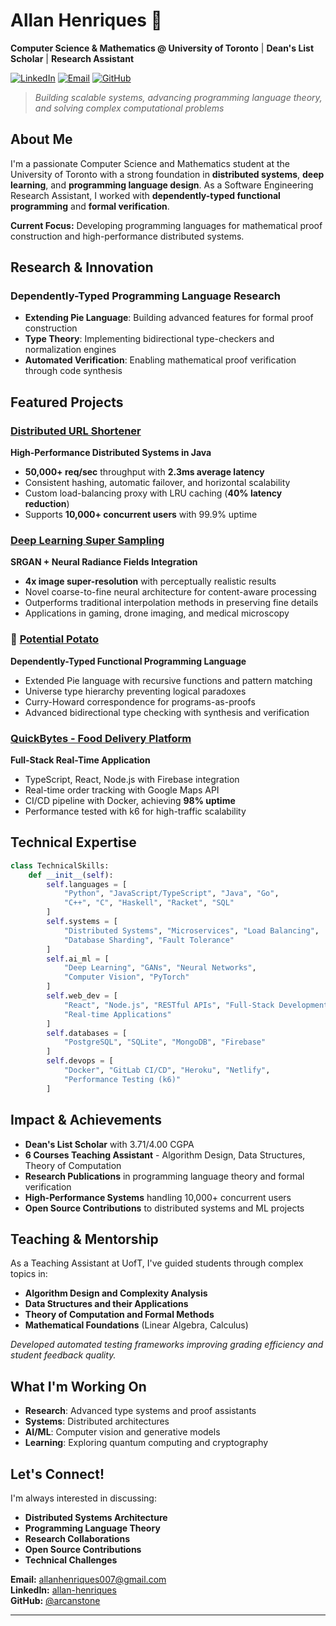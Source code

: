 # Allan Henriques 👋

**Computer Science & Mathematics @ University of Toronto** | **Dean's List Scholar** | **Research Assistant**

[![LinkedIn](https://img.shields.io/badge/LinkedIn-0077B5?style=for-the-badge&logo=linkedin&logoColor=white)](https://linkedin.com/in/allan-henriques)
[![Email](https://img.shields.io/badge/Gmail-D14836?style=for-the-badge&logo=gmail&logoColor=white)](mailto:allanhenriques007@gmail.com)
[![GitHub](https://img.shields.io/badge/GitHub-100000?style=for-the-badge&logo=github&logoColor=white)](https://github.com/arcanstone)

> *Building scalable systems, advancing programming language theory, and solving complex computational problems*

## About Me

I'm a passionate Computer Science and Mathematics student at the University of Toronto with a strong foundation in **distributed systems**, **deep learning**, and **programming language design**. As a Software Engineering Research Assistant, I worked with **dependently-typed functional programming** and **formal verification**.

**Current Focus:** Developing programming languages for mathematical proof construction and high-performance distributed systems.

## Research & Innovation

### Dependently-Typed Programming Language Research
- **Extending Pie Language**: Building advanced features for formal proof construction
- **Type Theory**: Implementing bidirectional type-checkers and normalization engines
- **Automated Verification**: Enabling mathematical proof verification through code synthesis

## Featured Projects

### [Distributed URL Shortener](https://github.com/arcanstone/DistributedURLShortener)
**High-Performance Distributed Systems in Java**
- **50,000+ req/sec** throughput with **2.3ms average latency**
- Consistent hashing, automatic failover, and horizontal scalability
- Custom load-balancing proxy with LRU caching (**40% latency reduction**)
- Supports **10,000+ concurrent users** with 99.9% uptime

### [Deep Learning Super Sampling](https://github.com/HarshitGupta29/DeepLearningSuperSampling)
**SRGAN + Neural Radiance Fields Integration**
- **4x image super-resolution** with perceptually realistic results
- Novel coarse-to-fine neural architecture for content-aware processing
- Outperforms traditional interpolation methods in preserving fine details
- Applications in gaming, drone imaging, and medical microscopy

### 🥔 [Potential Potato](https://github.com/mooddood235/PotentialPotato)
**Dependently-Typed Functional Programming Language**
- Extended Pie language with recursive functions and pattern matching
- Universe type hierarchy preventing logical paradoxes
- Curry-Howard correspondence for programs-as-proofs
- Advanced bidirectional type checking with synthesis and verification

### [QuickBytes - Food Delivery Platform](https://gitlab.com/johnguirgis/quickbytes)
**Full-Stack Real-Time Application**
- TypeScript, React, Node.js with Firebase integration
- Real-time order tracking with Google Maps API
- CI/CD pipeline with Docker, achieving **98% uptime**
- Performance tested with k6 for high-traffic scalability

## Technical Expertise

```python
class TechnicalSkills:
    def __init__(self):
        self.languages = [
            "Python", "JavaScript/TypeScript", "Java", "Go", 
            "C++", "C", "Haskell", "Racket", "SQL"
        ]
        self.systems = [
            "Distributed Systems", "Microservices", "Load Balancing",
            "Database Sharding", "Fault Tolerance"
        ]
        self.ai_ml = [
            "Deep Learning", "GANs", "Neural Networks", 
            "Computer Vision", "PyTorch"
        ]
        self.web_dev = [
            "React", "Node.js", "RESTful APIs", "Full-Stack Development",
            "Real-time Applications"
        ]
        self.databases = [
            "PostgreSQL", "SQLite", "MongoDB", "Firebase"
        ]
        self.devops = [
            "Docker", "GitLab CI/CD", "Heroku", "Netlify", 
            "Performance Testing (k6)"
        ]
```

## Impact & Achievements

- **Dean's List Scholar** with 3.71/4.00 CGPA
- **6 Courses Teaching Assistant** - Algorithm Design, Data Structures, Theory of Computation
- **Research Publications** in programming language theory and formal verification
- **High-Performance Systems** handling 10,000+ concurrent users
- **Open Source Contributions** to distributed systems and ML projects

## Teaching & Mentorship

As a Teaching Assistant at UofT, I've guided students through complex topics in:
- **Algorithm Design and Complexity Analysis**
- **Data Structures and their Applications**
- **Theory of Computation and Formal Methods**
- **Mathematical Foundations** (Linear Algebra, Calculus)

*Developed automated testing frameworks improving grading efficiency and student feedback quality.*

## What I'm Working On

- **Research**: Advanced type systems and proof assistants
- **Systems**: Distributed architectures
- **AI/ML**: Computer vision and generative models
- **Learning**: Exploring quantum computing and cryptography

## Let's Connect!

I'm always interested in discussing:
- **Distributed Systems Architecture**
- **Programming Language Theory**
- **Research Collaborations**
- **Open Source Contributions**
- **Technical Challenges**

**Email:** allanhenriques007@gmail.com  
**LinkedIn:** [allan-henriques](https://linkedin.com/in/allan-henriques)  
**GitHub:** [@arcanstone](https://github.com/arcanstone)

---
